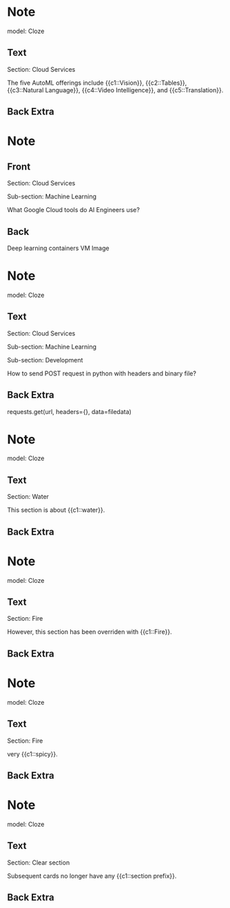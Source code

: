 # Note
model: Cloze

## Text

Section: Cloud Services


The five AutoML offerings include {{c1::Vision}}, {{c2::Tables}}, {{c3::Natural Language}}, {{c4::Video Intelligence}}, and {{c5::Translation}}.

## Back Extra


# Note

## Front

Section: Cloud Services

Sub-section: Machine Learning


What Google Cloud tools do AI Engineers use?

## Back

Deep learning containers
VM Image

# Note
model: Cloze

## Text

Section: Cloud Services

Sub-section: Machine Learning

Sub-section: Development


How to send POST request in python with headers and binary file?
## Back Extra

requests.get(url, headers={}, data=filedata)


# Note
model: Cloze

## Text

Section: Water


This section is about {{c1::water}}.

## Back Extra


# Note
model: Cloze

## Text

Section: Fire


However, this section has been overriden with {{c1::Fire}}.

## Back Extra


# Note
model: Cloze

## Text

Section: Fire


very {{c1::spicy}}.

## Back Extra


# Note
model: Cloze

## Text

Section: Clear section


Subsequent cards no longer have any {{c1::section prefix}}.

## Back Extra


